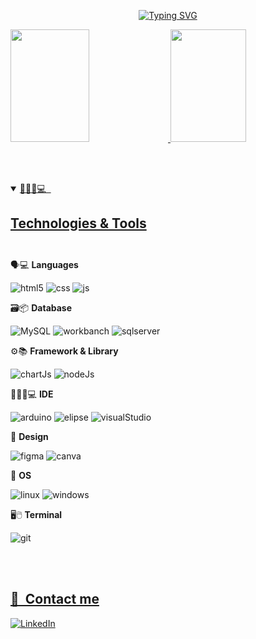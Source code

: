 <p align="center">
 <a href="https://git.io/typing-svg"><img src="https://readme-typing-svg.demolab.com?font=Fira+Code&weight=700&pause=1000&color=0BF700&random=false&width=435&lines=Ol%C3%A1+mundo!;Me+chamo+Guilherme+Neris;Bem+vindos+ao+meu+perfil" alt="Typing SVG" /></a> </p>

<a href="https://github.com/GuilhermeNeris">
<img height="180em" width="50%" src="https://github-readme-stats.vercel.app/api?username=GuilhermeNeris&show_icons=true&theme=dark&include_all_commits=true&count_private=true">
<img height="180em" width="49%" src="https://github-readme-stats.vercel.app/api/top-langs/?username=GuilhermeNeris&layout=compact&langs_count=7&theme=dark">

<br><br>

<details open>
<summary>👨🏾‍💻💻 &nbsp;<h2>Technologies & Tools<h2></summary>

<div style="display: inline-block">
  
  🗣💻 <b>Languages</b>
  <div style="display: inline-block">
  <img alt="html5" src="https://img.shields.io/badge/HTML5-E34F26?style=for-the-badge&logo=html5&logoColor=white" >
  <img alt="css" src="https://img.shields.io/badge/CSS3-1572B6?style=for-the-badge&logo=css3&logoColor=white" >
  <img alt="js" src="https://img.shields.io/badge/JavaScript-F7DF1E?style=for-the-badge&logo=javascript&logoColor=white">
  </div>
  
  🗃📦 <b>Database</b>
  <div style="display: inline-block">
  <img alt="MySQL" src="https://img.shields.io/badge/Microsoft%20SQL%20Server-CC2927?style=for-the-badge&logo=microsoft%20sql%20server&logoColor=white">
  <img alt="workbanch" src="https://img.shields.io/badge/MySQL-005C84?style=for-the-badge&logo=mysql&logoColor=white" >
  <img alt="sqlserver" src="https://img.shields.io/badge/Microsoft_SQL_Server-CC2927?style=for-the-badge&logo=microsoft-sql-server&logoColor=white" >
  </div>
  
  ⚙📚 <b>Framework & Library</b>
  <div style="display: inline-block">
  <img alt="chartJs" src="https://img.shields.io/badge/Chart.js-FF6384?style=for-the-badge&logo=chartdotjs&logoColor=white">
  <img alt="nodeJs" src="https://img.shields.io/badge/Node.js-339933?style=for-the-badge&logo=nodedotjs&logoColor=white">
  <img alt="" src="">
    </div>
  
  
  👨🏾‍💻💻 <b>IDE</b>
  <div style="display: inline-block">
  <img alt="arduino" src="https://img.shields.io/badge/Arduino_IDE-00979D?style=for-the-badge&logo=arduino&logoColor=white">
  <img alt="elipse" src="https://img.shields.io/badge/Eclipse-2C2255?style=for-the-badge&logo=eclipse&logoColor=white">
  <img alt="visualStudio" src="https://img.shields.io/badge/Visual_Studio_Code-0078D4?style=for-the-badge&logo=visual%20studio%20code&logoColor=white">
  <img alt="" src="">
    </div>
  
  🎨 <b>Design</b>
  <div style="display: inline-block">
  <img alt="figma" src="https://img.shields.io/badge/Figma-F24E1E?style=for-the-badge&logo=figma&logoColor=white" >
  <img alt="canva" src="https://img.shields.io/badge/Canva-%2300C4CC.svg?&style=for-the-badge&logo=Canva&logoColor=white">
  </div>
  
  🧠 <b>OS</b>
  <div style="display: inline-block">
  <img alt="linux" src="https://img.shields.io/badge/Linux-FCC624?style=for-the-badge&logo=linux&logoColor=white" >
  <img alt="windows" src="https://img.shields.io/badge/Windows-0078D6?style=for-the-badge&logo=windows&logoColor=white">
  </div>
  
  🖥🖱 <b>Terminal</b>
  <div style="display: inline-block">
  <img alt="git" src="https://img.shields.io/badge/GIT-E44C30?style=for-the-badge&logo=git&logoColor=white" >
  </div>
  
  </div>
  </details>

<br><br>

## 📱 &nbsp;Contact me

<div style="display: inline-block">
  
  <a href="https://www.linkedin.com/in/guilhermeneris/" target="_blank">
<img src="https://img.shields.io/badge/-LinkedIn-blue?style=flat-square&logo=Linkedin&logoColor=white" alt="LinkedIn">
  </a>
  
  </div>
  
<!--
**GuilhermeNeris/GuilhermeNeris** is a ✨ _special_ ✨ repository because its `README.md` (this file) appears on your GitHub profile.

Here are some ideas to get you started:

- 🔭 I’m currently working on ...
- 🌱 I’m currently learning ...
- 👯 I’m looking to collaborate on ...
- 🤔 I’m looking for help with ...
- 💬 Ask me about ...
- 📫 How to reach me: ...
- 😄 Pronouns: ...
- ⚡ Fun fact: ...
-->
